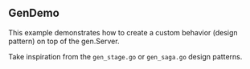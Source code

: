 ## GenDemo ##

This example demonstrates how to create a custom behavior (design pattern) on top of the gen.Server.

Take inspiration from the `gen_stage.go` or `gen_saga.go` design patterns.
